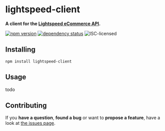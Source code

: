 # lightspeed-client

**A client for the [Lightspeed eCommerce API](http://developers.lightspeedhq.com/ecom/introduction/introduction/).**

[![npm version](https://img.shields.io/npm/v/lightspeed-client.svg)](https://www.npmjs.com/package/lightspeed-client)
[![dependency status](https://img.shields.io/david/trinkgeld/lightspeed-client.svg)](https://david-dm.org/trinkgeld/lightspeed-client)
![ISC-licensed](https://img.shields.io/github/license/trinkgeld/lightspeed-client.svg)


## Installing

```shell
npm install lightspeed-client
```


## Usage

todo


## Contributing

If you **have a question**, **found a bug** or want to **propose a feature**, have a look at [the issues page](https://github.com/trinkgeld/lightspeed-client/issues).
